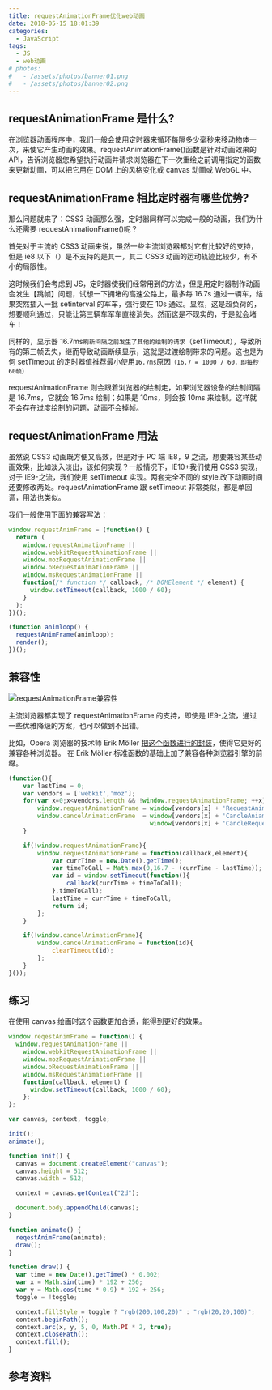 ```yaml
---
title: requestAnimationFrame优化web动画
date: 2018-05-15 18:01:39
categories:
  - JavaScript
tags:
  - JS
  - web动画
# photos:
#   - /assets/photos/banner01.png
#   - /assets/photos/banner02.png
---
```


## requestAnimationFrame 是什么?

在浏览器动画程序中，我们一般会使用定时器来循环每隔多少毫秒来移动物体一次，来使它产生动画的效果。requestAnimationFrame()函数是针对动画效果的 API，告诉浏览器您希望执行动画并请求浏览器在下一次重绘之前调用指定的函数来更新动画，可以把它用在 DOM 上的风格变化或 canvas 动画或 WebGL 中。

<!-- more -->

## requestAnimationFrame 相比定时器有哪些优势?

那么问题就来了：CSS3 动画那么强，定时器同样可以完成一般的动画，我们为什么还需要 requestAnimationFrame()呢？

首先对于主流的 CSS3 动画来说，虽然一些主流浏览器都对它有比较好的支持，但是 ie8 以下（）是不支持的是其一，其二 CSS3 动画的运动轨迹比较少，有不小的局限性。

这时候我们会考虑到 JS，定时器使我们经常用到的方法，但是用定时器制作动画会发生【跳帧】问题，试想一下拥堵的高速公路上，最多每 16.7s 通过一辆车，结果突然插入一批 setinterval 的军车，强行要在 10s 通过。显然，这是超负荷的，想要顺利通过，只能让第三辆车军车直接消失。然而这是不现实的，于是就会堵车！

同样的，显示器 16.7ms`刷新间隔之前发生了其他的绘制的请求`（setTimeout），导致所有的第三帧丢失，继而导致动画断续显示，这就是过渡绘制带来的问题。这也是为何 setTimeout 的定时器值推荐最小使用`16.7ms`原因`（16.7 = 1000 / 60，即每秒60帧）`

requestAnimationFrame 则会跟着浏览器的绘制走，如果浏览器设备的绘制间隔是 16.7ms，它就会 16.7ms 绘制；如果是 10ms，则会按 10ms 来绘制。这样就不会存在过度绘制的问题，动画不会掉帧。

## requestAnimationFrame 用法

虽然说 CSS3 动画既方便又高效，但是对于 PC 端 IE8，9 之流，想要兼容某些动画效果，比如淡入淡出，该如何实现？一般情况下，IE10+我们使用 CSS3 实现，对于 IE9-之流，我们使用 setTimeout 实现。两套完全不同的 style.改下动画时间还要修改两处。requestAnimationFrame 跟 setTimeout 非常类似，都是单回调，用法也类似。

我们一般使用下面的兼容写法：

```js
window.requestAnimFrame = (function() {
  return (
    window.requestAnimationFrame ||
    window.webkitRequestAnimationFrame ||
    window.mozRequestAnimationFrame ||
    window.oRequestAnimationFrame ||
    window.msRequestAnimationFrame ||
    function(/* function */ callback, /* DOMElement */ element) {
      window.setTimeout(callback, 1000 / 60);
    }
  );
})();

(function animloop() {
  requestAnimFrame(animloop);
  render();
})();
```

## 兼容性

![requestAnimationFrame兼容性](http://www.chenqaq.com/assets/images/CheckRequestAnimationFrame.jpg)

主流浏览器都实现了 requestAnimationFrame 的支持，即使是 IE9-之流，通过一些优雅降级的方案，也可以做到不出错。

比如，Opera 浏览器的技术师 Erik Möller [把这个函数进行的封装](https://blogs.opera.com/news/)，使得它更好的兼容各种浏览器。
在 Erik Möller 标准函数的基础上加了兼容各种浏览器引擎的前缀。

```js
(function(){
    var lastTime = 0;
    var vendors = ['webkit','moz'];
    for(var x=0;x<vendors.length && !window.requestAnimationFrame; ++x){
        window.requestAnimationFrame = window[vendors[x] + 'RequestAnimationFrame'];
        window.cancelAnimationFrame  = window[vendors[x] + 'CancleAniamtionFrame'] ||
                                       window[vendors[x] + 'CancleRequestAnimationFrame'];
    }

    if(!window.requestAnimationFrame){
        window.requestAnimationFrame = function(callback,element){
            var currTime = new.Date().getTime();
            var timeToCall = Math.max(0,16.7 - (currTime - lastTime));
            var id = window.setTimeout(function(){
                callback(currTime + timeToCall);
            },timeToCall);
            lastTime = currTime + timeToCall;
            return id;
        };
    }

    if(!window.cancelAnimationFrame){
        window.cancelAnimationFrame = function(id){
            clearTimeout(id);
        };
    }
}());
```

## 练习

在使用 canvas 绘画时这个函数更加合适，能得到更好的效果。

```js
window.reqestAnimFrame = function() {
  window.requestAnimationFrame ||
    window.webkitRequestAnimationFrame ||
    window.mozRequestAnimationFrame ||
    window.oRequestAnimationFrame ||
    window.msRequestAnimationFrame ||
    function(callback, element) {
      window.setTimeout(callback, 1000 / 60);
    };
};

var canvas, context, toggle;

init();
animate();

function init() {
  canvas = document.createElement("canvas");
  canvas.height = 512;
  canvas.width = 512;

  context = cavnas.getContext("2d");

  document.body.appendChild(canvas);
}

function animate() {
  reqestAnimFrame(animate);
  draw();
}

function draw() {
  var time = new Date().getTime() * 0.002;
  var x = Math.sin(time) * 192 + 256;
  var y = Math.cos(time * 0.9) * 192 + 256;
  toggle = !toggle;

  context.fillStyle = toggle ? "rgb(200,100,20)" : "rgb(20,20,100)";
  context.beginPath();
  context.arc(x, y, 5, 0, Math.PI * 2, true);
  context.closePath();
  context.fill();
}
```

## 参考资料

